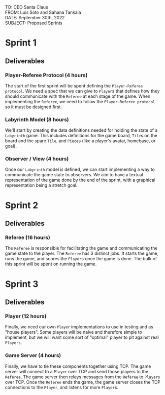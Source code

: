 TO: CEO Santa Claus  
FROM: Luis Soto and Sahana Tankala  
DATE: September 30th, 2022  
SUBJECT: Proposed Sprints  

# Sprint 1
## Deliverables
### Player-Referee Protocol (4 hours)
The start of the first sprint will be spent defining the `Player-Referee
protocol`. We need a spec that we can give to `Player`s that defines how they
should communicate with the `Referee` at each stage of the game. When
implementing the `Referee`, we need to follow the `Player-Referee protocol` so
it must be designed first.

### Labyrinth Model (8 hours)
We'll start by creating the data definitions needed for holding the state of a
`Labyrinth` game. This includes definitions for the game board, `Tile`s on the
board and the spare `Tile`, and `Piece`s (like a player's avatar, homebase, or goal).

### Observer / View (4 hours)
Once our `Labyrinth` model is defined, we can start implementing a way to
communicate the game state to observers. We aim to have a textual
representation of the game done by the end of the sprint, with a graphical
representation being a stretch goal.

# Sprint 2
## Deliverables
### Referee (16 hours)
The `Referee` is responsible for facilitating the game and communicating the
game state to the player. The `Referee` has 3 distinct jobs. It starts the
game, runs the game, and scores the `Player`s once the game is done. The bulk
of this sprint will be spent on running the game.

# Sprint 3
## Deliverables
### Player (12 hours)
Finally, we need our own `Player` implementations to use in testing and as
"house players". Some players will be naive and therefore simple to implement,
but we will want some sort of "optimal" player to pit against real `Players`.

### Game Server (4 hours)
Finally, we have to tie these components together using TCP. The game server
will connect to a `Player` over TCP and send those players to the `Referee`.
The game server then relays messages from the `Referee` to `Players` over TCP.
Once the `Referee` ends the game, the game server closes the TCP connections to
the `Player`, and listens for more `Player`s.
